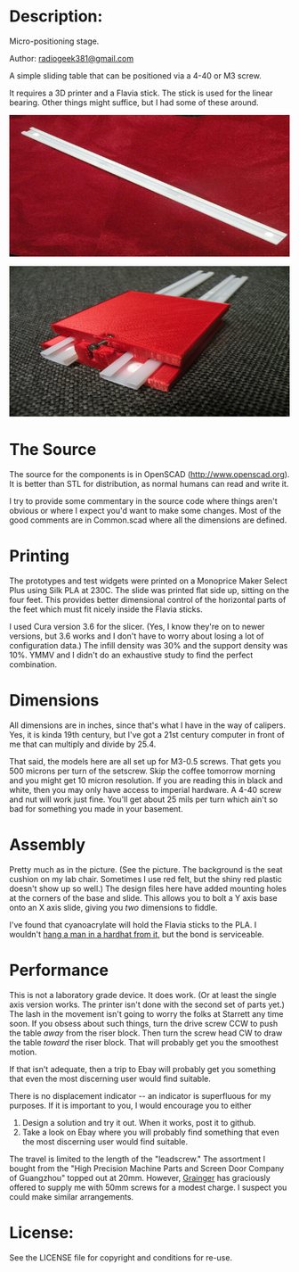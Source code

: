 # Description:

  Micro-positioning stage. 
 
  Author: radiogeek381@gmail.com

  A simple sliding table that can be positioned via a 4-40 or M3 screw. 
  
  It requires a 3D printer and a Flavia stick.  The stick is used for
  the linear bearing.  Other things might suffice, but I had some of
  these around.  
  
  ![A Flavia Stick](/pictures/FlaviaStick.jpg)
  
  ![The Stage](/pictures/MicroStage_V1.jpg)

# The Source

The source for the components is in OpenSCAD (http://www.openscad.org). It 
is better than STL for distribution, as normal humans can read and write it.

I try to provide some commentary in the source code where things aren't 
obvious or where I expect you'd want to make some changes.  Most of the
good comments are in Common.scad where all the dimensions are defined. 

# Printing

The prototypes and test widgets were printed on a Monoprice Maker Select Plus
using Silk PLA at 230C. The slide was printed flat side up, sitting on the four 
feet. This provides better dimensional control of the horizontal parts of 
the feet which must fit nicely inside the Flavia sticks. 

I used Cura version 3.6 for the slicer. (Yes, I know they're on to newer 
versions, but 3.6 works and I don't have to worry about losing a lot of
configuration data.)  The infill density was 30% and the support density 
was 10%.  YMMV and I didn't do an exhaustive study to find the perfect
combination.  

# Dimensions

All dimensions are in inches, since that's what I have in the way of
calipers.  Yes, it is kinda 19th century, but I've got a 21st century
computer in front of me that can multiply and divide by 25.4. 

That said, the models here are all set up for M3-0.5 screws.  That gets
you 500 microns per turn of the setscrew. Skip the coffee tomorrow morning
and you might get 10 micron resolution.  If you are reading this in 
black and white, then you may only have access to imperial hardware. 
A 4-40 screw and nut will work just fine. You'll get about 25 mils per turn
which ain't so bad for something you made in your basement. 

# Assembly

Pretty much as in the picture.  (See the picture. The background is the
seat cushion on my lab chair. Sometimes I use red felt, but the shiny 
red plastic doesn't show up so well.)  The design files here have added 
mounting holes at the corners of the base and slide.  This allows you to 
bolt a Y axis base onto an X axis slide, giving you *two* dimensions to 
fiddle.

I've found that cyanoacrylate will hold the Flavia sticks to the PLA. 
I wouldn't [hang a man in a hardhat from it,](https://www.youtube.com/watch?v=sZB7sO5ZoV8) but the bond is serviceable. 

# Performance

This is not a laboratory grade device.  It does work. (Or at least the single
axis version works.  The printer isn't done with the second set of parts yet.)
The lash in the movement isn't going to worry the folks at
Starrett any time soon.  If you obsess about such things, turn the
drive screw CCW to push the table *away* from the riser block.  Then turn
the screw head CW to draw the table *toward* the riser block. That
will probably get you the smoothest motion. 

If that isn't adequate, then a trip to Ebay will probably get you 
something that even the most discerning user would find suitable. 


There is no displacement indicator -- an indicator is superfluous for my 
purposes.  If it is important to you, I would encourage you to either
1. Design a solution and try it out.  When it works, post it to github. 
2. Take a look on Ebay where you will probably find something that 
even the most discerning user would find suitable. 

The travel is limited to the length of the "leadscrew."  The assortment
I bought from the "High Precision Machine Parts and Screen Door Company of Guangzhou" topped out at 20mm.  However, [Grainger](https://www.grainger.com/product/FABORY-M3-0-50mm-Machine-Screw-38EA26) has graciously offered to supply
me with 50mm screws for a modest charge. I suspect you could make 
similar arrangements. 


# License:
See the LICENSE file for copyright and conditions for re-use.

